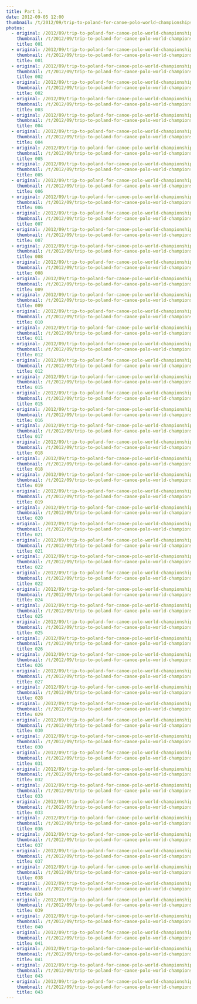 ```yaml
---
title: Part 1.
date: 2012-09-05 12:00
thumbnail: /t/2012/09/trip-to-poland-for-canoe-polo-world-championships/world-championships/Random-photos-of-players-and-spectators/part-1/001_1347536848.jpg
photos:
  - original: /2012/09/trip-to-poland-for-canoe-polo-world-championships/world-championships/Random-photos-of-players-and-spectators/part-1/001_1347536848.jpg
    thumbnail: /t/2012/09/trip-to-poland-for-canoe-polo-world-championships/world-championships/Random-photos-of-players-and-spectators/part-1/001_1347536848.jpg
    title: 001
  - original: /2012/09/trip-to-poland-for-canoe-polo-world-championships/world-championships/Random-photos-of-players-and-spectators/part-1/001.jpg
    thumbnail: /t/2012/09/trip-to-poland-for-canoe-polo-world-championships/world-championships/Random-photos-of-players-and-spectators/part-1/001.jpg
    title: 001
  - original: /2012/09/trip-to-poland-for-canoe-polo-world-championships/world-championships/Random-photos-of-players-and-spectators/part-1/002_1347536852.jpg
    thumbnail: /t/2012/09/trip-to-poland-for-canoe-polo-world-championships/world-championships/Random-photos-of-players-and-spectators/part-1/002_1347536852.jpg
    title: 002
  - original: /2012/09/trip-to-poland-for-canoe-polo-world-championships/world-championships/Random-photos-of-players-and-spectators/part-1/002.jpg
    thumbnail: /t/2012/09/trip-to-poland-for-canoe-polo-world-championships/world-championships/Random-photos-of-players-and-spectators/part-1/002.jpg
    title: 002
  - original: /2012/09/trip-to-poland-for-canoe-polo-world-championships/world-championships/Random-photos-of-players-and-spectators/part-1/003.jpg
    thumbnail: /t/2012/09/trip-to-poland-for-canoe-polo-world-championships/world-championships/Random-photos-of-players-and-spectators/part-1/003.jpg
    title: 003
  - original: /2012/09/trip-to-poland-for-canoe-polo-world-championships/world-championships/Random-photos-of-players-and-spectators/part-1/004_1347536873.jpg
    thumbnail: /t/2012/09/trip-to-poland-for-canoe-polo-world-championships/world-championships/Random-photos-of-players-and-spectators/part-1/004_1347536873.jpg
    title: 004
  - original: /2012/09/trip-to-poland-for-canoe-polo-world-championships/world-championships/Random-photos-of-players-and-spectators/part-1/004.jpg
    thumbnail: /t/2012/09/trip-to-poland-for-canoe-polo-world-championships/world-championships/Random-photos-of-players-and-spectators/part-1/004.jpg
    title: 004
  - original: /2012/09/trip-to-poland-for-canoe-polo-world-championships/world-championships/Random-photos-of-players-and-spectators/part-1/005_1347536901.jpg
    thumbnail: /t/2012/09/trip-to-poland-for-canoe-polo-world-championships/world-championships/Random-photos-of-players-and-spectators/part-1/005_1347536901.jpg
    title: 005
  - original: /2012/09/trip-to-poland-for-canoe-polo-world-championships/world-championships/Random-photos-of-players-and-spectators/part-1/005.jpg
    thumbnail: /t/2012/09/trip-to-poland-for-canoe-polo-world-championships/world-championships/Random-photos-of-players-and-spectators/part-1/005.jpg
    title: 005
  - original: /2012/09/trip-to-poland-for-canoe-polo-world-championships/world-championships/Random-photos-of-players-and-spectators/part-1/006_1347536914.jpg
    thumbnail: /t/2012/09/trip-to-poland-for-canoe-polo-world-championships/world-championships/Random-photos-of-players-and-spectators/part-1/006_1347536914.jpg
    title: 006
  - original: /2012/09/trip-to-poland-for-canoe-polo-world-championships/world-championships/Random-photos-of-players-and-spectators/part-1/006.jpg
    thumbnail: /t/2012/09/trip-to-poland-for-canoe-polo-world-championships/world-championships/Random-photos-of-players-and-spectators/part-1/006.jpg
    title: 006
  - original: /2012/09/trip-to-poland-for-canoe-polo-world-championships/world-championships/Random-photos-of-players-and-spectators/part-1/007_1347536926.jpg
    thumbnail: /t/2012/09/trip-to-poland-for-canoe-polo-world-championships/world-championships/Random-photos-of-players-and-spectators/part-1/007_1347536926.jpg
    title: 007
  - original: /2012/09/trip-to-poland-for-canoe-polo-world-championships/world-championships/Random-photos-of-players-and-spectators/part-1/007.jpg
    thumbnail: /t/2012/09/trip-to-poland-for-canoe-polo-world-championships/world-championships/Random-photos-of-players-and-spectators/part-1/007.jpg
    title: 007
  - original: /2012/09/trip-to-poland-for-canoe-polo-world-championships/world-championships/Random-photos-of-players-and-spectators/part-1/008_1347536937.jpg
    thumbnail: /t/2012/09/trip-to-poland-for-canoe-polo-world-championships/world-championships/Random-photos-of-players-and-spectators/part-1/008_1347536937.jpg
    title: 008
  - original: /2012/09/trip-to-poland-for-canoe-polo-world-championships/world-championships/Random-photos-of-players-and-spectators/part-1/008.jpg
    thumbnail: /t/2012/09/trip-to-poland-for-canoe-polo-world-championships/world-championships/Random-photos-of-players-and-spectators/part-1/008.jpg
    title: 008
  - original: /2012/09/trip-to-poland-for-canoe-polo-world-championships/world-championships/Random-photos-of-players-and-spectators/part-1/009_1347536950.jpg
    thumbnail: /t/2012/09/trip-to-poland-for-canoe-polo-world-championships/world-championships/Random-photos-of-players-and-spectators/part-1/009_1347536950.jpg
    title: 009
  - original: /2012/09/trip-to-poland-for-canoe-polo-world-championships/world-championships/Random-photos-of-players-and-spectators/part-1/009.jpg
    thumbnail: /t/2012/09/trip-to-poland-for-canoe-polo-world-championships/world-championships/Random-photos-of-players-and-spectators/part-1/009.jpg
    title: 009
  - original: /2012/09/trip-to-poland-for-canoe-polo-world-championships/world-championships/Random-photos-of-players-and-spectators/part-1/010.jpg
    thumbnail: /t/2012/09/trip-to-poland-for-canoe-polo-world-championships/world-championships/Random-photos-of-players-and-spectators/part-1/010.jpg
    title: 010
  - original: /2012/09/trip-to-poland-for-canoe-polo-world-championships/world-championships/Random-photos-of-players-and-spectators/part-1/011.jpg
    thumbnail: /t/2012/09/trip-to-poland-for-canoe-polo-world-championships/world-championships/Random-photos-of-players-and-spectators/part-1/011.jpg
    title: 011
  - original: /2012/09/trip-to-poland-for-canoe-polo-world-championships/world-championships/Random-photos-of-players-and-spectators/part-1/012_1347536973.jpg
    thumbnail: /t/2012/09/trip-to-poland-for-canoe-polo-world-championships/world-championships/Random-photos-of-players-and-spectators/part-1/012_1347536973.jpg
    title: 012
  - original: /2012/09/trip-to-poland-for-canoe-polo-world-championships/world-championships/Random-photos-of-players-and-spectators/part-1/012.jpg
    thumbnail: /t/2012/09/trip-to-poland-for-canoe-polo-world-championships/world-championships/Random-photos-of-players-and-spectators/part-1/012.jpg
    title: 012
  - original: /2012/09/trip-to-poland-for-canoe-polo-world-championships/world-championships/Random-photos-of-players-and-spectators/part-1/015_1347536985.jpg
    thumbnail: /t/2012/09/trip-to-poland-for-canoe-polo-world-championships/world-championships/Random-photos-of-players-and-spectators/part-1/015_1347536985.jpg
    title: 015
  - original: /2012/09/trip-to-poland-for-canoe-polo-world-championships/world-championships/Random-photos-of-players-and-spectators/part-1/015.jpg
    thumbnail: /t/2012/09/trip-to-poland-for-canoe-polo-world-championships/world-championships/Random-photos-of-players-and-spectators/part-1/015.jpg
    title: 015
  - original: /2012/09/trip-to-poland-for-canoe-polo-world-championships/world-championships/Random-photos-of-players-and-spectators/part-1/016.jpg
    thumbnail: /t/2012/09/trip-to-poland-for-canoe-polo-world-championships/world-championships/Random-photos-of-players-and-spectators/part-1/016.jpg
    title: 016
  - original: /2012/09/trip-to-poland-for-canoe-polo-world-championships/world-championships/Random-photos-of-players-and-spectators/part-1/017.jpg
    thumbnail: /t/2012/09/trip-to-poland-for-canoe-polo-world-championships/world-championships/Random-photos-of-players-and-spectators/part-1/017.jpg
    title: 017
  - original: /2012/09/trip-to-poland-for-canoe-polo-world-championships/world-championships/Random-photos-of-players-and-spectators/part-1/018_1347537016.jpg
    thumbnail: /t/2012/09/trip-to-poland-for-canoe-polo-world-championships/world-championships/Random-photos-of-players-and-spectators/part-1/018_1347537016.jpg
    title: 018
  - original: /2012/09/trip-to-poland-for-canoe-polo-world-championships/world-championships/Random-photos-of-players-and-spectators/part-1/018.jpg
    thumbnail: /t/2012/09/trip-to-poland-for-canoe-polo-world-championships/world-championships/Random-photos-of-players-and-spectators/part-1/018.jpg
    title: 018
  - original: /2012/09/trip-to-poland-for-canoe-polo-world-championships/world-championships/Random-photos-of-players-and-spectators/part-1/019_1347537023.jpg
    thumbnail: /t/2012/09/trip-to-poland-for-canoe-polo-world-championships/world-championships/Random-photos-of-players-and-spectators/part-1/019_1347537023.jpg
    title: 019
  - original: /2012/09/trip-to-poland-for-canoe-polo-world-championships/world-championships/Random-photos-of-players-and-spectators/part-1/019.jpg
    thumbnail: /t/2012/09/trip-to-poland-for-canoe-polo-world-championships/world-championships/Random-photos-of-players-and-spectators/part-1/019.jpg
    title: 019
  - original: /2012/09/trip-to-poland-for-canoe-polo-world-championships/world-championships/Random-photos-of-players-and-spectators/part-1/020.jpg
    thumbnail: /t/2012/09/trip-to-poland-for-canoe-polo-world-championships/world-championships/Random-photos-of-players-and-spectators/part-1/020.jpg
    title: 020
  - original: /2012/09/trip-to-poland-for-canoe-polo-world-championships/world-championships/Random-photos-of-players-and-spectators/part-1/021_1347537036.jpg
    thumbnail: /t/2012/09/trip-to-poland-for-canoe-polo-world-championships/world-championships/Random-photos-of-players-and-spectators/part-1/021_1347537036.jpg
    title: 021
  - original: /2012/09/trip-to-poland-for-canoe-polo-world-championships/world-championships/Random-photos-of-players-and-spectators/part-1/021.jpg
    thumbnail: /t/2012/09/trip-to-poland-for-canoe-polo-world-championships/world-championships/Random-photos-of-players-and-spectators/part-1/021.jpg
    title: 021
  - original: /2012/09/trip-to-poland-for-canoe-polo-world-championships/world-championships/Random-photos-of-players-and-spectators/part-1/022_1347537049.jpg
    thumbnail: /t/2012/09/trip-to-poland-for-canoe-polo-world-championships/world-championships/Random-photos-of-players-and-spectators/part-1/022_1347537049.jpg
    title: 022
  - original: /2012/09/trip-to-poland-for-canoe-polo-world-championships/world-championships/Random-photos-of-players-and-spectators/part-1/022.jpg
    thumbnail: /t/2012/09/trip-to-poland-for-canoe-polo-world-championships/world-championships/Random-photos-of-players-and-spectators/part-1/022.jpg
    title: 022
  - original: /2012/09/trip-to-poland-for-canoe-polo-world-championships/world-championships/Random-photos-of-players-and-spectators/part-1/024.jpg
    thumbnail: /t/2012/09/trip-to-poland-for-canoe-polo-world-championships/world-championships/Random-photos-of-players-and-spectators/part-1/024.jpg
    title: 024
  - original: /2012/09/trip-to-poland-for-canoe-polo-world-championships/world-championships/Random-photos-of-players-and-spectators/part-1/025_1347537075.jpg
    thumbnail: /t/2012/09/trip-to-poland-for-canoe-polo-world-championships/world-championships/Random-photos-of-players-and-spectators/part-1/025_1347537075.jpg
    title: 025
  - original: /2012/09/trip-to-poland-for-canoe-polo-world-championships/world-championships/Random-photos-of-players-and-spectators/part-1/025.jpg
    thumbnail: /t/2012/09/trip-to-poland-for-canoe-polo-world-championships/world-championships/Random-photos-of-players-and-spectators/part-1/025.jpg
    title: 025
  - original: /2012/09/trip-to-poland-for-canoe-polo-world-championships/world-championships/Random-photos-of-players-and-spectators/part-1/026_1347537087.jpg
    thumbnail: /t/2012/09/trip-to-poland-for-canoe-polo-world-championships/world-championships/Random-photos-of-players-and-spectators/part-1/026_1347537087.jpg
    title: 026
  - original: /2012/09/trip-to-poland-for-canoe-polo-world-championships/world-championships/Random-photos-of-players-and-spectators/part-1/026.jpg
    thumbnail: /t/2012/09/trip-to-poland-for-canoe-polo-world-championships/world-championships/Random-photos-of-players-and-spectators/part-1/026.jpg
    title: 026
  - original: /2012/09/trip-to-poland-for-canoe-polo-world-championships/world-championships/Random-photos-of-players-and-spectators/part-1/027.jpg
    thumbnail: /t/2012/09/trip-to-poland-for-canoe-polo-world-championships/world-championships/Random-photos-of-players-and-spectators/part-1/027.jpg
    title: 027
  - original: /2012/09/trip-to-poland-for-canoe-polo-world-championships/world-championships/Random-photos-of-players-and-spectators/part-1/028.jpg
    thumbnail: /t/2012/09/trip-to-poland-for-canoe-polo-world-championships/world-championships/Random-photos-of-players-and-spectators/part-1/028.jpg
    title: 028
  - original: /2012/09/trip-to-poland-for-canoe-polo-world-championships/world-championships/Random-photos-of-players-and-spectators/part-1/029.jpg
    thumbnail: /t/2012/09/trip-to-poland-for-canoe-polo-world-championships/world-championships/Random-photos-of-players-and-spectators/part-1/029.jpg
    title: 029
  - original: /2012/09/trip-to-poland-for-canoe-polo-world-championships/world-championships/Random-photos-of-players-and-spectators/part-1/030_1347537110.jpg
    thumbnail: /t/2012/09/trip-to-poland-for-canoe-polo-world-championships/world-championships/Random-photos-of-players-and-spectators/part-1/030_1347537110.jpg
    title: 030
  - original: /2012/09/trip-to-poland-for-canoe-polo-world-championships/world-championships/Random-photos-of-players-and-spectators/part-1/030.jpg
    thumbnail: /t/2012/09/trip-to-poland-for-canoe-polo-world-championships/world-championships/Random-photos-of-players-and-spectators/part-1/030.jpg
    title: 030
  - original: /2012/09/trip-to-poland-for-canoe-polo-world-championships/world-championships/Random-photos-of-players-and-spectators/part-1/031.jpg
    thumbnail: /t/2012/09/trip-to-poland-for-canoe-polo-world-championships/world-championships/Random-photos-of-players-and-spectators/part-1/031.jpg
    title: 031
  - original: /2012/09/trip-to-poland-for-canoe-polo-world-championships/world-championships/Random-photos-of-players-and-spectators/part-1/032.jpg
    thumbnail: /t/2012/09/trip-to-poland-for-canoe-polo-world-championships/world-championships/Random-photos-of-players-and-spectators/part-1/032.jpg
    title: 032
  - original: /2012/09/trip-to-poland-for-canoe-polo-world-championships/world-championships/Random-photos-of-players-and-spectators/part-1/033_1347537159.jpg
    thumbnail: /t/2012/09/trip-to-poland-for-canoe-polo-world-championships/world-championships/Random-photos-of-players-and-spectators/part-1/033_1347537159.jpg
    title: 033
  - original: /2012/09/trip-to-poland-for-canoe-polo-world-championships/world-championships/Random-photos-of-players-and-spectators/part-1/033.jpg
    thumbnail: /t/2012/09/trip-to-poland-for-canoe-polo-world-championships/world-championships/Random-photos-of-players-and-spectators/part-1/033.jpg
    title: 033
  - original: /2012/09/trip-to-poland-for-canoe-polo-world-championships/world-championships/Random-photos-of-players-and-spectators/part-1/036.jpg
    thumbnail: /t/2012/09/trip-to-poland-for-canoe-polo-world-championships/world-championships/Random-photos-of-players-and-spectators/part-1/036.jpg
    title: 036
  - original: /2012/09/trip-to-poland-for-canoe-polo-world-championships/world-championships/Random-photos-of-players-and-spectators/part-1/037_1347537190.jpg
    thumbnail: /t/2012/09/trip-to-poland-for-canoe-polo-world-championships/world-championships/Random-photos-of-players-and-spectators/part-1/037_1347537190.jpg
    title: 037
  - original: /2012/09/trip-to-poland-for-canoe-polo-world-championships/world-championships/Random-photos-of-players-and-spectators/part-1/037.jpg
    thumbnail: /t/2012/09/trip-to-poland-for-canoe-polo-world-championships/world-championships/Random-photos-of-players-and-spectators/part-1/037.jpg
    title: 037
  - original: /2012/09/trip-to-poland-for-canoe-polo-world-championships/world-championships/Random-photos-of-players-and-spectators/part-1/038.jpg
    thumbnail: /t/2012/09/trip-to-poland-for-canoe-polo-world-championships/world-championships/Random-photos-of-players-and-spectators/part-1/038.jpg
    title: 038
  - original: /2012/09/trip-to-poland-for-canoe-polo-world-championships/world-championships/Random-photos-of-players-and-spectators/part-1/039_1347537207.jpg
    thumbnail: /t/2012/09/trip-to-poland-for-canoe-polo-world-championships/world-championships/Random-photos-of-players-and-spectators/part-1/039_1347537207.jpg
    title: 039
  - original: /2012/09/trip-to-poland-for-canoe-polo-world-championships/world-championships/Random-photos-of-players-and-spectators/part-1/039.jpg
    thumbnail: /t/2012/09/trip-to-poland-for-canoe-polo-world-championships/world-championships/Random-photos-of-players-and-spectators/part-1/039.jpg
    title: 039
  - original: /2012/09/trip-to-poland-for-canoe-polo-world-championships/world-championships/Random-photos-of-players-and-spectators/part-1/040.jpg
    thumbnail: /t/2012/09/trip-to-poland-for-canoe-polo-world-championships/world-championships/Random-photos-of-players-and-spectators/part-1/040.jpg
    title: 040
  - original: /2012/09/trip-to-poland-for-canoe-polo-world-championships/world-championships/Random-photos-of-players-and-spectators/part-1/041_1347537244.jpg
    thumbnail: /t/2012/09/trip-to-poland-for-canoe-polo-world-championships/world-championships/Random-photos-of-players-and-spectators/part-1/041_1347537244.jpg
    title: 041
  - original: /2012/09/trip-to-poland-for-canoe-polo-world-championships/world-championships/Random-photos-of-players-and-spectators/part-1/041.jpg
    thumbnail: /t/2012/09/trip-to-poland-for-canoe-polo-world-championships/world-championships/Random-photos-of-players-and-spectators/part-1/041.jpg
    title: 041
  - original: /2012/09/trip-to-poland-for-canoe-polo-world-championships/world-championships/Random-photos-of-players-and-spectators/part-1/043_1347537253.jpg
    thumbnail: /t/2012/09/trip-to-poland-for-canoe-polo-world-championships/world-championships/Random-photos-of-players-and-spectators/part-1/043_1347537253.jpg
    title: 043
  - original: /2012/09/trip-to-poland-for-canoe-polo-world-championships/world-championships/Random-photos-of-players-and-spectators/part-1/043.jpg
    thumbnail: /t/2012/09/trip-to-poland-for-canoe-polo-world-championships/world-championships/Random-photos-of-players-and-spectators/part-1/043.jpg
    title: 043
---
```

